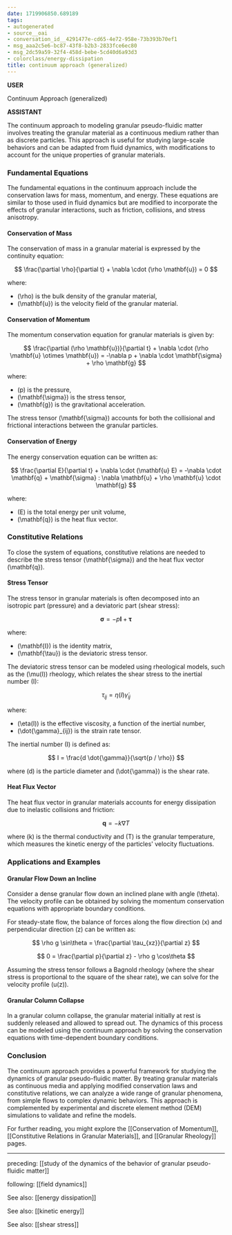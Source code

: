 ```yaml
---
date: 1719906850.689189
tags:
- autogenerated
- source__oai
- conversation_id__4291477e-cd65-4e72-958e-73b393b70ef1
- msg_aaa2c5e6-bc87-43f8-b2b3-2833fce6ec80
- msg_2dc59a59-32f4-458d-bebe-5cd40d6a93d3
- colorclass/energy-dissipation
title: continuum approach (generalized)
---
```


**USER**

Continuum Approach (generalized)


**ASSISTANT**

The continuum approach to modeling granular pseudo-fluidic matter involves treating the granular material as a continuous medium rather than as discrete particles. This approach is useful for studying large-scale behaviors and can be adapted from fluid dynamics, with modifications to account for the unique properties of granular materials.

### Fundamental Equations

The fundamental equations in the continuum approach include the conservation laws for mass, momentum, and energy. These equations are similar to those used in fluid dynamics but are modified to incorporate the effects of granular interactions, such as friction, collisions, and stress anisotropy.

#### Conservation of Mass

The conservation of mass in a granular material is expressed by the continuity equation:

$$
\frac{\partial \rho}{\partial t} + \nabla \cdot (\rho \mathbf{u}) = 0
$$

where:
- \(\rho\) is the bulk density of the granular material,
- \(\mathbf{u}\) is the velocity field of the granular material.

#### Conservation of Momentum

The momentum conservation equation for granular materials is given by:

$$
\frac{\partial (\rho \mathbf{u})}{\partial t} + \nabla \cdot (\rho \mathbf{u} \otimes \mathbf{u}) = -\nabla p + \nabla \cdot \mathbf{\sigma} + \rho \mathbf{g}
$$

where:
- \(p\) is the pressure,
- \(\mathbf{\sigma}\) is the stress tensor,
- \(\mathbf{g}\) is the gravitational acceleration.

The stress tensor \(\mathbf{\sigma}\) accounts for both the collisional and frictional interactions between the granular particles.

#### Conservation of Energy

The energy conservation equation can be written as:

$$
\frac{\partial E}{\partial t} + \nabla \cdot (\mathbf{u} E) = -\nabla \cdot \mathbf{q} + \mathbf{\sigma} : \nabla \mathbf{u} + \rho \mathbf{u} \cdot \mathbf{g}
$$

where:
- \(E\) is the total energy per unit volume,
- \(\mathbf{q}\) is the heat flux vector.

### Constitutive Relations

To close the system of equations, constitutive relations are needed to describe the stress tensor \(\mathbf{\sigma}\) and the heat flux vector \(\mathbf{q}\).

#### Stress Tensor

The stress tensor in granular materials is often decomposed into an isotropic part (pressure) and a deviatoric part (shear stress):

$$
\mathbf{\sigma} = -p \mathbf{I} + \mathbf{\tau}
$$

where:
- \(\mathbf{I}\) is the identity matrix,
- \(\mathbf{\tau}\) is the deviatoric stress tensor.

The deviatoric stress tensor can be modeled using rheological models, such as the \(\mu(I)\) rheology, which relates the shear stress to the inertial number \(I\):

$$
\tau_{ij} = \eta(I) \dot{\gamma}_{ij}
$$

where:
- \(\eta(I)\) is the effective viscosity, a function of the inertial number,
- \(\dot{\gamma}_{ij}\) is the strain rate tensor.

The inertial number \(I\) is defined as:

$$
I = \frac{d \dot{\gamma}}{\sqrt{p / \rho}}
$$

where \(d\) is the particle diameter and \(\dot{\gamma}\) is the shear rate.

#### Heat Flux Vector

The heat flux vector in granular materials accounts for energy dissipation due to inelastic collisions and friction:

$$
\mathbf{q} = -k \nabla T
$$

where \(k\) is the thermal conductivity and \(T\) is the granular temperature, which measures the kinetic energy of the particles' velocity fluctuations.

### Applications and Examples

#### Granular Flow Down an Incline

Consider a dense granular flow down an inclined plane with angle \(\theta\). The velocity profile can be obtained by solving the momentum conservation equations with appropriate boundary conditions.

For steady-state flow, the balance of forces along the flow direction \(x\) and perpendicular direction \(z\) can be written as:

$$
\rho g \sin\theta = \frac{\partial \tau_{xz}}{\partial z}
$$

$$
0 = \frac{\partial p}{\partial z} - \rho g \cos\theta
$$

Assuming the stress tensor follows a Bagnold rheology (where the shear stress is proportional to the square of the shear rate), we can solve for the velocity profile \(u(z)\).

#### Granular Column Collapse

In a granular column collapse, the granular material initially at rest is suddenly released and allowed to spread out. The dynamics of this process can be modeled using the continuum approach by solving the conservation equations with time-dependent boundary conditions.

### Conclusion

The continuum approach provides a powerful framework for studying the dynamics of granular pseudo-fluidic matter. By treating granular materials as continuous media and applying modified conservation laws and constitutive relations, we can analyze a wide range of granular phenomena, from simple flows to complex dynamic behaviors. This approach is complemented by experimental and discrete element method (DEM) simulations to validate and refine the models.

For further reading, you might explore the [[Conservation of Momentum]], [[Constitutive Relations in Granular Materials]], and [[Granular Rheology]] pages.


---

preceding: [[study of the dynamics of the behavior of granular pseudo-fluidic matter]]  


following: [[field dynamics]]

See also: [[energy dissipation]]


See also: [[kinetic energy]]


See also: [[shear stress]]